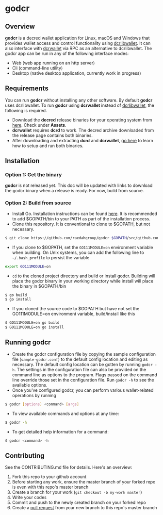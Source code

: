 # godcr

## Overview
**godcr** is a decred wallet application for Linux, macOS and Windows that provides wallet access and control functionality using [dcrlibwallet](https://github.com/raedahgroup/godcr/pull/88). It can also interface with [dcrwallet](https://github.com/decred/dcrwallet) via RPC as an alternative to dcrlibwallet. The godcr app can be run in any of the following interface modes:
- Web (web app running on an http server)
- Cli (command-line utility)
- Desktop (native desktop application, currently work in progress)

## Requirements
You can run **godcr** without installing any other software. By default **godcr** uses dcrlibwallet.
To run **godcr** using **dcrwallet** instead of [dcrlibwallet](https://github.com/raedahgroup/godcr/pull/88), the following is required.
* Download the **decred** release binaries for your operating system from [here](https://github.com/decred/decred-binaries/releases). Check under **Assets**.
* **dcrwallet** requires **dcrd** to work. The decred archive downloaded from the release page contains both binaries.
* After downloading and extracting **dcrd** and **dcrwallet**, [go here](https://docs.decred.org/wallets/cli/cli-installation/) to learn how to setup and run both binaries.

## Installation

### Option 1: Get the binary
**godcr** is not released yet. This doc will be updated with links to download the godcr binary when a release is ready. For now, build from source.

### Option 2: Build from source
* Install Go. Installation instructions can be found [here](https://golang.org/doc/install). It is recommended to add $GOPATH/bin to your PATH as part of the installation process.
* Clone this repository. It is conventional to clone to $GOPATH, but not necessary.
```bash
$ git clone https://github.com/raedahgroup/godcr $GOPATH/src/github.com/raedahgroup/godcr
```
* If you clone to $GOPATH, set the `GO111MODULE=on` environment variable when building. On Unix systems, you can add the following line to `~/.bash_profile` to persist the variable
```bash
export GO111MODULE=on
```
* `cd` to the cloned project directory and build or install godcr. Building will place the godcr binary in your working directory while install will place the binary in $GOPATH/bin
```bash
$ go build
$ go install
```
* If you cloned the source code to $GOPATH but have not set the GO111MODULE=on environment variable, build/install like this
```bash
$ GO111MODULE=on go build
$ GO111MODULE=on go install
```

## Running godcr
* Create the godcr configuration file by copying the sample configuration file (`sample-godcr.conf`) to the default config location and editing as necessary. The default config location can be gotten by running `godcr -h`.
The settings in the configuration file can also be provided on the command line as options to the program. Flags passed on the command line override those set in the configuration file. Run `godcr -h` to see the available options.
* Once you've configured godcr, you can perform various wallet-related operations by running
```bash
$ godcr [options] <command> [args]
```
* To view available commands and options at any time:
```bash
$ godcr -h
```
* To get detailed help information for a command:
```bash
$ godcr <command> -h
```

## Contributing 

See the CONTRIBUTING.md file for details. Here's an overview:

1. Fork this repo to your github account
2. Before starting any work, ensure the master branch of your forked repo is even with this repo's master branch
2. Create a branch for your work (`git checkout -b my-work master`)
3. Write your codes
4. Commit and push to the newly created branch on your forked repo
5. Create a [pull request](https://github.com/raedahgroup/godcr/pulls) from your new branch to this repo's master branch
